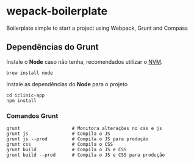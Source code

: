 # wepack-boilerplate
Boilerplate simple to start a project using Webpack, Grunt and Compass

## Dependências do Grunt

Instale o **Node** caso não tenha, recomendados utilizar o [NVM](https://github.com/creationix/nvm).

```
brew install node
```

Instale as dependências do **Node** para o projeto

```
cd iclinic-app
npm install
```

### Comandos Grunt

```
grunt                   # Monitora alterações no css e js
grunt js                # Compila o JS
grunt js --prod         # Compila o JS para produção
grunt css               # Compila o CSS
grunt build             # Compila o JS e CSS
grunt build --prod      # Compila o JS e CSS para produção